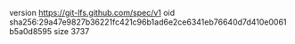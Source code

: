 version https://git-lfs.github.com/spec/v1
oid sha256:29a47e9827b36221fc421c96b1ad6e2ce6341eb76640d7d410e0061b5a0d8595
size 3737
